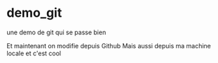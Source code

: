 # demo_git
une demo de git qui se passe bien

Et maintenant on modifie depuis Github
Mais aussi depuis ma machine locale et c'est cool
